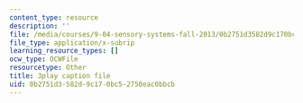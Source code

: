 ```yaml
---
content_type: resource
description: ''
file: /media/courses/9-04-sensory-systems-fall-2013/0b2751d3582d9c170bc52750eac0bbcb_OAOec-To-84.srt
file_type: application/x-subrip
learning_resource_types: []
ocw_type: OCWFile
resourcetype: Other
title: 3play caption file
uid: 0b2751d3-582d-9c17-0bc5-2750eac0bbcb
---
```


